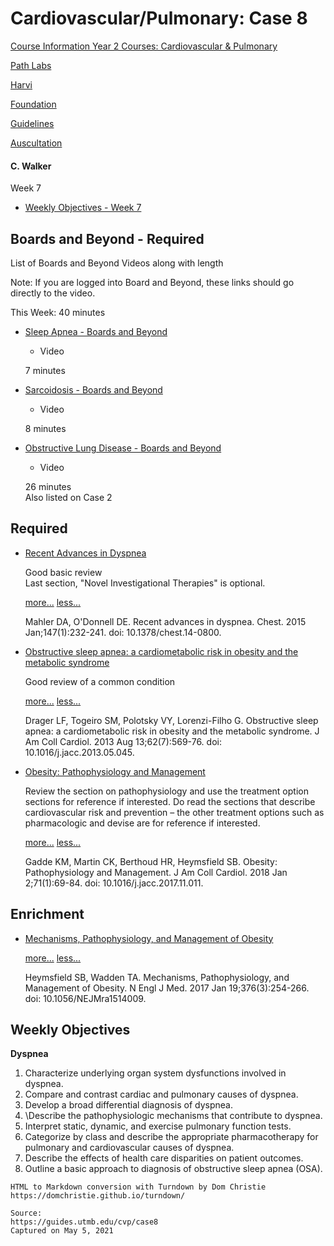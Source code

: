 # Cardiovascular/Pulmonary: Case 8

[Course Information Year 2 Courses: Cardiovascular & Pulmonary](/usmle/cvp/course-information.html)

[Path Labs](/usmle/cvp/pathlabs.html)

[Harvi](/usmle/cvp/harvi.html)

[Foundation](/usmle/cvp/foundation.html)

[Guidelines](/usmle/cvp/guidelines.html)

[Auscultation](/usmle/cvp/auscultation.html)

#### C. Walker

Week 7

*   [Weekly Objectives - Week 7](https://guides.utmb.edu/ld.php?content_id=55692239)
    

## Boards and Beyond - Required

List of Boards and Beyond Videos along with length

Note: If you are logged into Board and Beyond, these links should go directly to the video.

This Week: 40 minutes

*   [Sleep Apnea - Boards and Beyond](https://www.boardsbeyond.com/members/video.cfm?ID=42A0E188F5033BC65BF8D78622277C4E&moduleID=35&subMod=38)
    
    *   Video
    
    7 minutes
    
*   [Sarcoidosis - Boards and Beyond](https://www.boardsbeyond.com/members/video.cfm?ID=E00DA03B685A0DD18FB6A08AF0923DE0&moduleID=35&subMod=38)
    
    *   Video
    
    8 minutes
    
*   [Obstructive Lung Disease - Boards and Beyond](https://www.boardsbeyond.com/members/video.cfm?ID=9B8619251A19057CFF70779273E95AA6&moduleID=35&subMod=37)
    
    *   Video
    
    26 minutes  
    Also listed on Case 2
    

## Required

*   [Recent Advances in Dyspnea](http://libux.utmb.edu/login?url=https://doi.org/10.1378/chest.14-0800)
    
    Good basic review  
    Last section, "Novel Investigational Therapies" is optional.
    
    [more...](javascript:void(0);) [less...](javascript:void(0);)
    
    Mahler DA, O'Donnell DE. Recent advances in dyspnea. Chest. 2015 Jan;147(1):232-241. doi: 10.1378/chest.14-0800.
    
*   [Obstructive sleep apnea: a cardiometabolic risk in obesity and the metabolic syndrome](https://doi.org/10.1016/j.jacc.2013.05.045)
    
    Good review of a common condition
    
    [more...](javascript:void(0);) [less...](javascript:void(0);)
    
    Drager LF, Togeiro SM, Polotsky VY, Lorenzi-Filho G. Obstructive sleep apnea: a cardiometabolic risk in obesity and the metabolic syndrome. J Am Coll Cardiol. 2013 Aug 13;62(7):569-76. doi: 10.1016/j.jacc.2013.05.045.
    
*   [Obesity: Pathophysiology and Management](http://libux.utmb.edu/login?url=https://doi.org/10.1016/j.jacc.2017.11.011)
    
    Review the section on pathophysiology and use the treatment option sections for reference if interested. Do read the sections that describe cardiovascular risk and prevention – the other treatment options such as pharmacologic and devise are for reference if interested.
    
    [more...](javascript:void(0);) [less...](javascript:void(0);)
    
    Gadde KM, Martin CK, Berthoud HR, Heymsfield SB. Obesity: Pathophysiology and Management. J Am Coll Cardiol. 2018 Jan 2;71(1):69-84. doi: 10.1016/j.jacc.2017.11.011.
    

## Enrichment

*   [Mechanisms, Pathophysiology, and Management of Obesity](http://libux.utmb.edu/login?url=https://doi.org/10.1056/NEJMra1514009)
    
    [more...](javascript:void(0);) [less...](javascript:void(0);)
    
    Heymsfield SB, Wadden TA. Mechanisms, Pathophysiology, and Management of Obesity. N Engl J Med. 2017 Jan 19;376(3):254-266. doi: 10.1056/NEJMra1514009.
    

## Weekly Objectives

**Dyspnea**

1.  Characterize underlying organ system dysfunctions involved in dyspnea.
2.  Compare and contrast cardiac and pulmonary causes of dyspnea.
3.  Develop a broad differential diagnosis of dyspnea.
4.  \\Describe the pathophysiologic mechanisms that contribute to dyspnea.
5.  Interpret static, dynamic, and exercise pulmonary function tests.
6.  Categorize by class and describe the appropriate pharmacotherapy for pulmonary and cardiovascular causes of dyspnea.
7.  Describe the effects of health care disparities on patient outcomes.
8.  Outline a basic approach to diagnosis of obstructive sleep apnea (OSA).

```
HTML to Markdown conversion with Turndown by Dom Christie
https://domchristie.github.io/turndown/

Source:
https://guides.utmb.edu/cvp/case8
Captured on May 5, 2021
```
